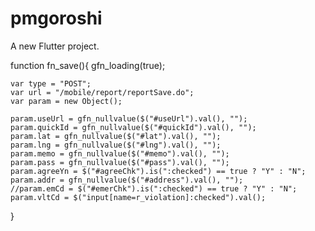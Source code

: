 # pmgoroshi

A new Flutter project.

function fn_save(){
gfn_loading(true);

    var type = "POST";
    var url = "/mobile/report/reportSave.do";
    var param = new Object();

    param.useUrl = gfn_nullvalue($("#useUrl").val(), "");
    param.quickId = gfn_nullvalue($("#quickId").val(), "");
    param.lat = gfn_nullvalue($("#lat").val(), "");
    param.lng = gfn_nullvalue($("#lng").val(), "");
    param.memo = gfn_nullvalue($("#memo").val(), "");
    param.pass = gfn_nullvalue($("#pass").val(), "");
    param.agreeYn = $("#agreeChk").is(":checked") == true ? "Y" : "N";
    param.addr = gfn_nullvalue($("#address").val(), "");
    //param.emCd = $("#emerChk").is(":checked") == true ? "Y" : "N";
    param.vltCd = $("input[name=r_violation]:checked").val();

}
